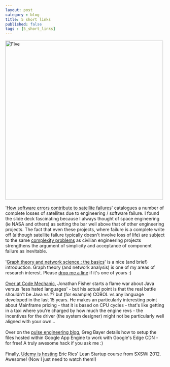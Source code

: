 ```yaml
---
layout: post
category : blog
title: 5 short links
published: false
tags : [5_short_links]
---
```



<a href="http://www.flickr.com/photos/hale_popoki/17602363/" title="Five by hale_popoki, on Flickr"><img src="http://farm1.staticflickr.com/12/17602363_1645bd25b2.jpg" width="497" height="500" alt="Five"></a><br/>
<br>
'<a href="http://klabs.org/DEI/lessons_learned/aerospace_corp/scsra.pdf">How software errors contribute to satellite failures</a>' catalogues a number of complete losses of satellites due to engineering / software failure. I found the slide deck fascinating because I always thought of space engineering (ie NASA and others) as setting the bar well above that of other engineering projects. The fact that even these projects, where failure is a complete write off (although satellite failure typically doesn't involve loss of life) are subject to the same <a href="http://en.wikipedia.org/wiki/Systemantics">complexity problems</a> as civilian engineering projects strengthens the argument of simplicity and acceptance of component failure as inevitable.<br/>
<br/>
'<a href="http://architects.dzone.com/articles/graph-theor-and-network?mz=111665-bigdata">Graph theory and network science : the basics</a>' is a nice (and brief) introduction. Graph theory (and network analysis) is one of my areas of research interest. Please <a href="http://twitter.com/xlfe">drop me a line</a> if it's one of yours :)<br/>
<br/>
<a href="http://blog.jelastic.com/2012/08/13/hate-java/">Over at Code Mechanic</a>,  Jonathan Fisher starts a flame war about Java versus 'less hated languages' - but his actual point is that the real battle shouldn't be Java vs ?? but (for example) COBOL vs any language developed in the last 15 years. He makes an particularly interesting point about Mainframe pricing - that it is based on CPU cycles - that's like getting in a taxi where you're charged by how much the engine revs - the incentives for the driver (the system designer) might not be particularly well aligned with your own...<br/>
<br/>
Over on the <a href="http://eng.pulse.me/backend-tips-the-free-cdn/">pulse engineering blog</a>, Greg Bayer details how to setup the files hosted within Google App Engine to work with Google's Edge CDN - for free! A truly awesome hack if you ask me :)<br/>
<br>
Finally, <a href="http://www.udemy.com/lean-startup-sxsw-2012-videos-and-presentations/">Udemy is hosting</a> Eric Ries' Lean Startup course from SXSWi 2012. Awesome! (Now I just need to watch them!)<br/>

